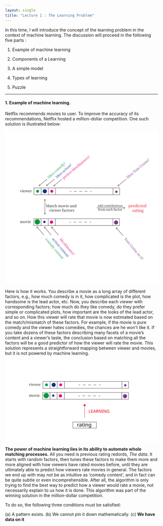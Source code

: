 ```yaml
---
layout: single
title: "Lecture 1 : The Learning Problem" 
---
```


In this time, I will introduce the concept of the learning problem in the context of machine learning. The discussion will proceed in the following five parts : 
<br>

1. Example of machine learning   

2. Components of a Learning   

3. A simple model   

4. Types of learning   

5. Puzzle


---


#### 1. Example of machine learning.

Netflix recommends movies to user. To improve the accuracy of its recommendations, Netflix hosted a million-dollar competition. One such solution is illustrated below: 

![solution](/assets/images/fig_1.svg)

Here is how it works. You describe a movie as a long array of different factors, e.g., how much comedy is in it, how complicated is the plot, how handsome is the lead actor, etc. Now, you describe each viewer with corresponding factors; how much do they like comedy, do they prefer simple or complicated plots, how important are the looks of the lead actor, and so on. How this viewer will rate that movie is now estimated based on the match/mismatch of these factors. For example, if the movie is pure comedy and the viewer hates comedies, the chances are he won’t like it. If you take dozens of these factors describing many facets of a movie’s content and a viewer’s taste, the conclusion based on matching all the factors will be a good predictor of how the viewer will rate the movie. This solution represents a straightforward mapping between viewer and movies, but it is not powered by machine learning.

![solution](/assets/images/fig_2.svg)

**The power of machine learning lies in its ability to automate whole matching processes.** All you need is previous rating redords, *The data*. It starts with random factors, then tunes these factors to make them more and more aligned with how viewers have rated movies before, until they are ultimately able to predict how viewers rate movies in general. The factors we end up with may not be as intuitive as ‘comedy content’, and in fact can be quite subtle or even incomprehensible. After all, the algorithm is only trying to find the best way to predict how a viewer would rate a movie, not necessarily explain to us how it is done. This algorithm was part of the winning solution in the million-dollar competition. 

To do so, the following three conditions must be satisfied: 


(a) A pattern exists. 
(b) We cannot pin it down mathematically. 
(c) **We have data on it** 


